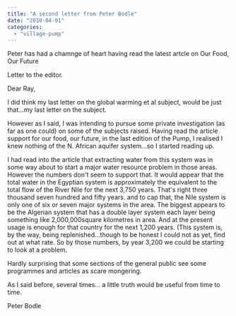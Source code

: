 ```yaml
---
title: "A second letter from Peter Bodle"
date: "2010-04-01"
categories: 
  - "village-pump"
---
```


Peter has had a chamnge of heart having read the latest artcle on Our Food, Our Future

Letter to the editor.

Dear Ray,

I did think my last letter on the global warming et al subject, would be just that...my last letter on the subject.

However as I said, I was intending to pursue some private investigation (as far as one could) on some of the subjects raised. Having read the article support for our food, our future, in the last edition of the Pump, I realised I knew nothing of the N. African aquifer system...so I started reading up.

I had read into the article that extracting water from this system was in some way about to start a major water resource problem in those areas. However the numbers don't seem to support that. It would appear that the total water in the Egyptian system is approximately the equivalent to the total flow of the River Nile for the next 3,750 years. That's right three thousand seven hundred and fifty years. and to cap that, the Nile system is only one of six or seven major systems in the area. The biggest appears to be the Algerian system that has a double layer system each layer being something like 2,000,000square kilometres in area. And at the present usage is enough for that country for the next 1,200 years. (This system is, by the way, being replenished...though to be honest I could not as yet, find out at what rate. So by those numbers, by year 3,200 we could be starting to look at a problem.

Hardly surprising that some sections of the general public see some programmes and articles as scare mongering.

As I said before, several times... a little truth would be useful from time to time.

Peter Bodle
